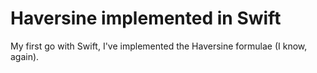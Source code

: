# Haversine implemented in Swift

My first go with Swift, I've implemented the Haversine formulae (I know, again).
